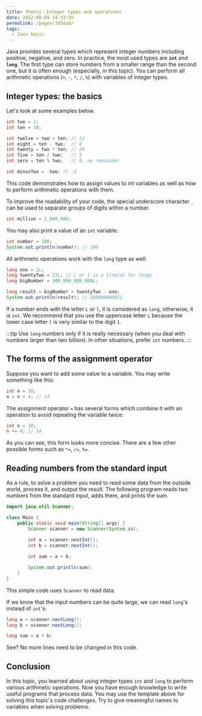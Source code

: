```yaml
---
title: Theory：Integer types and operations
date: 2022-08-09 14:33:55
permalink: /pages/7d5da8/
tags:
  - Java basic
---
```

Java provides several types which represent integer numbers including positive, negative, and zero. In practice, the most used types are **`int`** and **`long`**. The first type can store numbers from a smaller range than the second one, but it is often enough (especially, in this topic). You can perform all arithmetic operations (`+`, `-`, `*`, `/`, `%`) with variables of integer types.

## Integer types: the basics

Let's look at some examples below.

```java
int two = 2;
int ten = 10;

int twelve = two + ten; // 12
int eight = ten - two;  // 8
int twenty = two * ten; // 20
int five = ten / two;   // 5
int zero = ten % two;   // 0, no remainder

int minusTwo = -two; // -2
```

This code demonstrates how to assign values to int variables as well as how to perform arithmetic operations with them.

To improve the readability of your code, the special underscore character `_` can be used to separate groups of digits within a number.

```java
int million = 1_000_000;
```

You may also print a value of an `int` variable:

```java
int number = 100;
System.out.println(number); // 100
```

All arithmetic operations work with the `long` type as well.

```java
long one = 1L;
long twentyTwo = 22L; // L or l is a literal for longs
long bigNumber = 100_000_000_000L;

long result = bigNumber + twentyTwo - one; 
System.out.println(result); // 100000000021
```

If a number ends with the letter `L` or `l`, it is considered as `long`, otherwise, it is `int`. We recommend that you use the uppercase letter `L` because the lower case letter `l` is very similar to the digit `1`.


:::tip
Use `long` numbers only if it is really necessary (when you deal with numbers larger than two billion). In other situations, prefer `int` numbers.
:::


## The forms of the assignment operator

Suppose you want to add some value to a variable. You may write something like this:

```java
int n = 10;
n = n + 4; // 14
```

The assignment operator `=` has several forms which combine it with an operation to avoid repeating the variable twice:

```java
int n = 10;
n += 4; // 14
```

As you can see, this form looks more concise. There are a few other possible forms such as `*=`, `/=`, `%=`.

## Reading numbers from the standard input

As a rule, to solve a problem you need to read some data from the outside world, process it, and output the result. The following program reads two numbers from the standard input, adds them, and prints the sum.

```java
import java.util.Scanner;

class Main {
    public static void main(String[] args) {
        Scanner scanner = new Scanner(System.in);
        
        int a = scanner.nextInt();
        int b = scanner.nextInt();

        int sum = a + b;

        System.out.println(sum);
    }
}
```

This simple code uses `Scanner` to read data.

If we know that the input numbers can be quite large, we can read `long`'s instead of `int`'s:

```java
long a = scanner.nextLong();
long b = scanner.nextLong();

long sum = a + b;
```

See? No more lines need to be changed in this code.

## Conclusion

In this topic, you learned about using integer types `int` and `long` to perform various arithmetic operations. Now you have enough knowledge to write useful programs that process data. You may use the template above for solving this topic's code challenges. Try to give meaningful names to variables when solving problems.